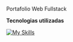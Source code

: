 Portafolio Web Fullstack

**Tecnologias utilizadas**

[![My Skills](https://skillicons.dev/icons?i=js,html,css,react,tailwind)](https://skillicons.dev)
